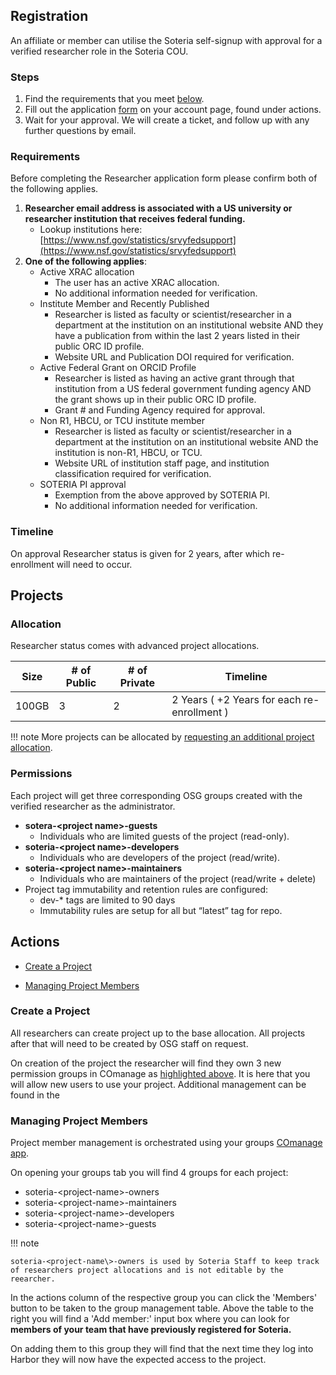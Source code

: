 ## Registration

An affiliate or member can utilise the Soteria self-signup with approval
for a verified researcher role in the Soteria COU.

### Steps

1. Find the requirements that you meet [below](#requirements).
1. Fill out the application [form](http://soteria.osg.chtc.io/account) on your account page, found under actions.
1. Wait for your approval. We will create a ticket, and follow up with any further questions by email.

### Requirements

Before completing the Researcher application form please confirm both of the following applies.

1. __Researcher email address is associated with a US university or researcher institution that receives federal funding.__  
    - Lookup institutions here: [https://www.nsf.gov/statistics/srvyfedsupport](https://www.nsf.gov/statistics/srvyfedsupport)
2. __One of the following applies__:
    - Active XRAC allocation
        - The user has an active XRAC allocation.
        - No additional information needed for verification.
    - Institute Member and Recently Published
        - Researcher is listed as faculty or scientist/researcher in a department at the institution 
          on an institutional website AND they have a publication from within the last 2 years listed 
          in their public ORC ID profile. 
        - Website URL and Publication DOI required for verification.
    - Active Federal Grant on ORCID Profile
        - Researcher is listed as having an active grant through that institution from a US federal 
          government funding agency AND the grant shows up in their public ORC ID profile.
        - Grant # and Funding Agency required for approval.
    - Non R1, HBCU, or TCU institute member
        - Researcher is listed as faculty or scientist/researcher in a department at the institution on 
          an institutional website AND the institution is non-R1, HBCU, or TCU.  
        - Website URL of institution staff page, and institution classification required for verification.
    - SOTERIA PI approval
        - Exemption from the above approved by SOTERIA PI.
        - No additional information needed for verification.
      
### Timeline

On approval Researcher status is given for 2 years, after which re-enrollment will need to occur.

## Projects

### Allocation

Researcher status comes with advanced project allocations.

| Size  | # of Public | # of Private | Timeline |
|-------|-------------|--------------|----------|
| 100GB | 3           | 2            | 2 Years ( +2 Years for each re-enrollment )  |

!!! note 
    More projects can be allocated by [requesting an additional project allocation](#request-additional-project-allocation).

### Permissions

Each project will get three corresponding OSG groups created with the verified researcher as the administrator.

- __sotera-<project name\>-guests__
    - Individuals who are limited guests of the project (read-only).
- __soteria-<project name\>-developers__ 
    - Individuals who are developers of the project (read/write).
- __soteria-<project name\>-maintainers__ 
    - Individuals who are maintainers of the project (read/write + delete)
- Project tag immutability and retention rules are configured:
    - dev-* tags are limited to 90 days
    - Immutability rules are setup for all but “latest” tag for repo.

## Actions

- [Create a Project](#create-a-project)

    
- [Managing Project Members](#adding-project-members)

### Create a Project

All researchers can create project up to the base allocation. All projects after that will need to be created by OSG 
staff on request. 

On creation of the project the researcher will find they own 3 new permission groups in COmanage as [highlighted above](#permissions).
It is here that you will allow new users to use your project. Additional management can be found in the 

### Managing Project Members

Project member management is orchestrated using your groups [COmanage app](https://registry.cilogon.org/registry/co_groups/index/co:8/search.member:1/search.owner:1). 

On opening your groups tab you will find 4 groups for each project:

- soteria-<project-name\>-owners
- soteria-<project-name\>-maintainers
- soteria-<project-name\>-developers
- soteria-<project-name\>-guests

!!! note

    soteria-<project-name\>-owners is used by Soteria Staff to keep track of researchers project allocations and is not editable by the reearcher.

In the actions column of the respective group you can click the 'Members' button to be taken to the group management table.
Above the table to the right you will find a 'Add member:' input box where you can look for __members of your team that have previously registered for Soteria.__ 


On adding them to this group they will find that the next time they log into Harbor they will now have the expected access
to the project. 






